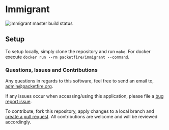 # Immigrant
![immigrant master build status](https://travis-ci.org/PacketFire/immigrant.svg?branch=master)

## Setup

To setup locally, simply clone the repository and run ``make``.
For docker execute ``docker run --rm packetfire/immigrant --command``.

### Questions, Issues and Contributions

Any questions in regards to this software, feel free to send an email to, [admin@packetfire.org](mailto:admin@packetfire.org).

If any issues occur when accessing/using this application, please file a [bug report issue](https://github.com/packetfire/immigrant/issues/new).

To contribute, fork this repository, apply changes to a local branch and [create a pull request](https://github.com/packetfire/immigrant/compare). All contributions are welcome and will be reviewed accordingly.
